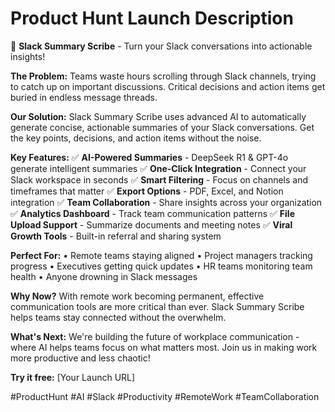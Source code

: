 # Product Hunt Launch Description

🚀 **Slack Summary Scribe** - Turn your Slack conversations into actionable insights!

**The Problem:**
Teams waste hours scrolling through Slack channels, trying to catch up on important discussions. Critical decisions and action items get buried in endless message threads.

**Our Solution:**
Slack Summary Scribe uses advanced AI to automatically generate concise, actionable summaries of your Slack conversations. Get the key points, decisions, and action items without the noise.

**Key Features:**
✅ **AI-Powered Summaries** - DeepSeek R1 & GPT-4o generate intelligent summaries
✅ **One-Click Integration** - Connect your Slack workspace in seconds
✅ **Smart Filtering** - Focus on channels and timeframes that matter
✅ **Export Options** - PDF, Excel, and Notion integration
✅ **Team Collaboration** - Share insights across your organization
✅ **Analytics Dashboard** - Track team communication patterns
✅ **File Upload Support** - Summarize documents and meeting notes
✅ **Viral Growth Tools** - Built-in referral and sharing system

**Perfect For:**
• Remote teams staying aligned
• Project managers tracking progress
• Executives getting quick updates
• HR teams monitoring team health
• Anyone drowning in Slack messages

**Why Now?**
With remote work becoming permanent, effective communication tools are more critical than ever. Slack Summary Scribe helps teams stay connected without the overwhelm.

**What's Next:**
We're building the future of workplace communication - where AI helps teams focus on what matters most. Join us in making work more productive and less chaotic!

**Try it free:** [Your Launch URL]

#ProductHunt #AI #Slack #Productivity #RemoteWork #TeamCollaboration